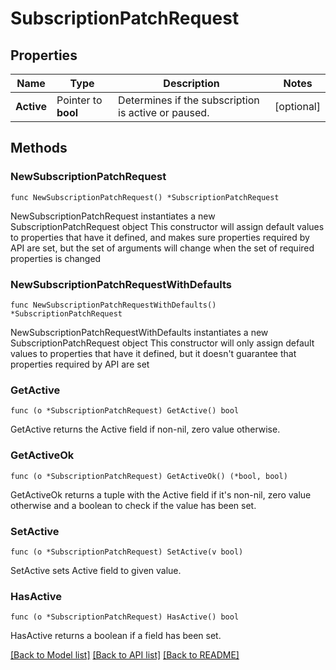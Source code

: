 # SubscriptionPatchRequest

## Properties

Name | Type | Description | Notes
------------ | ------------- | ------------- | -------------
**Active** | Pointer to **bool** | Determines if the subscription is active or paused. | [optional] 

## Methods

### NewSubscriptionPatchRequest

`func NewSubscriptionPatchRequest() *SubscriptionPatchRequest`

NewSubscriptionPatchRequest instantiates a new SubscriptionPatchRequest object
This constructor will assign default values to properties that have it defined,
and makes sure properties required by API are set, but the set of arguments
will change when the set of required properties is changed

### NewSubscriptionPatchRequestWithDefaults

`func NewSubscriptionPatchRequestWithDefaults() *SubscriptionPatchRequest`

NewSubscriptionPatchRequestWithDefaults instantiates a new SubscriptionPatchRequest object
This constructor will only assign default values to properties that have it defined,
but it doesn't guarantee that properties required by API are set

### GetActive

`func (o *SubscriptionPatchRequest) GetActive() bool`

GetActive returns the Active field if non-nil, zero value otherwise.

### GetActiveOk

`func (o *SubscriptionPatchRequest) GetActiveOk() (*bool, bool)`

GetActiveOk returns a tuple with the Active field if it's non-nil, zero value otherwise
and a boolean to check if the value has been set.

### SetActive

`func (o *SubscriptionPatchRequest) SetActive(v bool)`

SetActive sets Active field to given value.

### HasActive

`func (o *SubscriptionPatchRequest) HasActive() bool`

HasActive returns a boolean if a field has been set.


[[Back to Model list]](../README.md#documentation-for-models) [[Back to API list]](../README.md#documentation-for-api-endpoints) [[Back to README]](../README.md)


